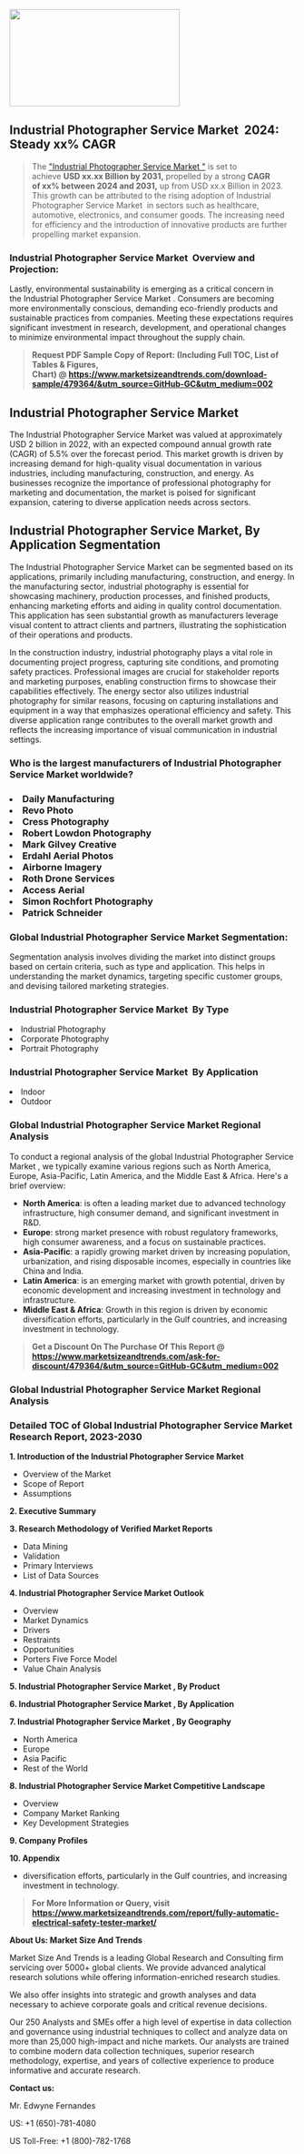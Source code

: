 <p><img class="alignnone size-medium wp-image-20088" src="https://ffe5etoiles.com/wp-content/uploads/2024/12/MST1-300x171.png" alt="" width="300" height="171" /></p><h2 id="ember46" class="ember-view reader-text-block__heading-2">Industrial Photographer Service Market &nbsp;2024: Steady&nbsp;xx% CAGR</h2><blockquote id="ember47" class="ember-view reader-text-block__blockquote">The&nbsp;<a class="app-aware-link " href="https://www.marketsizeandtrends.com/download-sample/479364/&utm_source=GitHub-GC&utm_medium=002" target="_blank" data-test-app-aware-link="">"Industrial Photographer Service Market "</a>&nbsp;is set to achieve&nbsp;<strong>USD&nbsp;xx.xx&nbsp;Billion by 2031,</strong>&nbsp;propelled by a strong&nbsp;<strong>CAGR of&nbsp;xx% between 2024 and 2031,</strong>&nbsp;up from USD xx.x Billion in 2023. This growth can be attributed to the rising adoption of&nbsp;Industrial Photographer Service Market &nbsp;in sectors such as healthcare, automotive, electronics, and consumer goods. The increasing need for efficiency and the introduction of innovative products are further propelling market expansion.</blockquote><h3 id="ember48" class="ember-view reader-text-block__heading-3">Industrial Photographer Service Market &nbsp;Overview and Projection:</h3><p id="ember49" class="ember-view reader-text-block__paragraph">Lastly, environmental sustainability is emerging as a critical concern in the&nbsp;Industrial Photographer Service Market . Consumers are becoming more environmentally conscious, demanding eco-friendly products and sustainable practices from companies. Meeting these expectations requires significant investment in research, development, and operational changes to minimize environmental impact throughout the supply chain.</p><blockquote id="ember50" class="ember-view reader-text-block__blockquote"><strong>Request PDF Sample Copy of Report: (Including Full TOC, List of Tables &amp; Figures, Chart)&nbsp;@&nbsp;<strong><a href="https://www.marketsizeandtrends.com/download-sample/479364/&utm_source=GitHub-GC&utm_medium=002" target="_blank">https://www.marketsizeandtrends.com/download-sample/479364/&utm_source=GitHub-GC&utm_medium=002</a></strong></strong></blockquote><h3 class=""> <h2>Industrial Photographer Service Market</h2><p>The Industrial Photographer Service Market was valued at approximately USD 2 billion in 2022, with an expected compound annual growth rate (CAGR) of 5.5% over the forecast period. This market growth is driven by increasing demand for high-quality visual documentation in various industries, including manufacturing, construction, and energy. As businesses recognize the importance of professional photography for marketing and documentation, the market is poised for significant expansion, catering to diverse application needs across sectors.</p><h2>Industrial Photographer Service Market, By Application Segmentation</h2><p>The Industrial Photographer Service Market can be segmented based on its applications, primarily including manufacturing, construction, and energy. In the manufacturing sector, industrial photography is essential for showcasing machinery, production processes, and finished products, enhancing marketing efforts and aiding in quality control documentation. This application has seen substantial growth as manufacturers leverage visual content to attract clients and partners, illustrating the sophistication of their operations and products.</p><p>In the construction industry, industrial photography plays a vital role in documenting project progress, capturing site conditions, and promoting safety practices. Professional images are crucial for stakeholder reports and marketing purposes, enabling construction firms to showcase their capabilities effectively. The energy sector also utilizes industrial photography for similar reasons, focusing on capturing installations and equipment in a way that emphasizes operational efficiency and safety. This diverse application range contributes to the overall market growth and reflects the increasing importance of visual communication in industrial settings.</p></h3><h3 id="" class="">Who is the largest manufacturers of&nbsp;Industrial Photographer Service Market worldwide?</h3><h3 class=""></Li><Li>Daily Manufacturing</Li><Li> Revo Photo</Li><Li> Cress Photography</Li><Li> Robert Lowdon Photography</Li><Li> Mark Gilvey Creative</Li><Li> Erdahl Aerial Photos</Li><Li> Airborne Imagery</Li><Li> Roth Drone Services</Li><Li> Access Aerial</Li><Li> Simon Rochfort Photography</Li><Li> Patrick Schneider</h3><h3 id="ember53" class="ember-view reader-text-block__heading-3">Global&nbsp;Industrial Photographer Service Market Segmentation:</h3><p id="ember54" class="ember-view reader-text-block__paragraph">Segmentation analysis involves dividing the market into distinct groups based on certain criteria, such as type and application. This helps in understanding the market dynamics, targeting specific customer groups, and devising tailored marketing strategies.</p><h3 id="" class="">Industrial Photographer Service Market &nbsp;By Type</h3><p></Li><Li>Industrial Photography</Li><Li> Corporate Photography</Li><Li> Portrait Photography</p><h3 id="" class="">Industrial Photographer Service Market &nbsp;By Application</h3><p class=""></Li><Li>Indoor</Li><Li> Outdoor</p><h3 id="ember62" class="ember-view reader-text-block__heading-3">Global Industrial Photographer Service Market Regional Analysis</h3><p id="ember63" class="ember-view reader-text-block__paragraph">To conduct a regional analysis of the global Industrial Photographer Service Market , we typically examine various regions such as North America, Europe, Asia-Pacific, Latin America, and the Middle East &amp; Africa. Here's a brief overview:</p><ul><li><strong>North America</strong>: is often a leading market due to advanced technology infrastructure, high consumer demand, and significant investment in R&amp;D.</li><li><strong>Europe</strong>: strong market presence with robust regulatory frameworks, high consumer awareness, and a focus on sustainable practices.</li><li><strong>Asia-Pacific</strong>: a rapidly growing market driven by increasing population, urbanization, and rising disposable incomes, especially in countries like China and India.</li><li><strong>Latin America</strong>: is an emerging market with growth potential, driven by economic development and increasing investment in technology and infrastructure.</li><li><strong>Middle East &amp; Africa</strong>: Growth in this region is driven by economic diversification efforts, particularly in the Gulf countries, and increasing investment in technology.</li></ul><blockquote id="ember61" class="ember-view reader-text-block__blockquote"><strong>Get a Discount On The Purchase Of This Report @ <strong><a href="https://html-cleaner.com/" target="">https://www.marketsizeandtrends.com/ask-for-discount/479364/&utm_source=GitHub-GC&utm_medium=002</a></strong></strong></blockquote><h3 id="ember62" class="ember-view reader-text-block__heading-3">Global Industrial Photographer Service Market Regional Analysis</h3><h3 id="" class="">Detailed TOC of Global Industrial Photographer Service Market Research Report, 2023-2030</h3><p id="" class=""><strong>1. Introduction of the Industrial Photographer Service Market </strong></p><ul><li>Overview of the Market</li><li>Scope of Report</li><li>Assumptions</li></ul><p id="" class=""><strong>2. Executive Summary</strong></p><p id="" class=""><strong>3. Research Methodology of Verified Market Reports</strong></p><ul><li>Data Mining</li><li>Validation</li><li>Primary Interviews</li><li>List of Data Sources</li></ul><p id="" class=""><strong>4. Industrial Photographer Service Market Outlook</strong></p><ul><li>Overview</li><li>Market Dynamics</li><li>Drivers</li><li>Restraints</li><li>Opportunities</li><li>Porters Five Force Model</li><li>Value Chain Analysis</li></ul><p id="" class=""><strong>5. Industrial Photographer Service Market , By Product</strong></p><p id="" class=""><strong>6. Industrial Photographer Service Market , By Application</strong></p><p id="" class=""><strong>7. Industrial Photographer Service Market , By Geography</strong></p><ul><li>North America</li><li>Europe</li><li>Asia Pacific</li><li>Rest of the World</li></ul><p id="" class=""><strong>8. Industrial Photographer Service Market Competitive Landscape</strong></p><ul><li>Overview</li><li>Company Market Ranking</li><li>Key Development Strategies</li></ul><p id="" class=""><strong>9. Company Profiles</strong></p><p id="" class=""><strong>10. Appendix</strong></p><ul><li>diversification efforts, particularly in the Gulf countries, and increasing investment in technology.</li></ul><blockquote id="ember65" class="ember-view reader-text-block__blockquote"><strong>For More Information or Query, visit <strong><strong><a href="https://html-cleaner.com/" target="">https://www.marketsizeandtrends.com/report/fully-automatic-electrical-safety-tester-market/</a></strong></strong></strong></blockquote><p id="" class=""><strong>About Us: Market Size And Trends</strong></p><p id="" class="">Market Size And Trends is a leading Global Research and Consulting firm servicing over 5000+ global clients. We provide advanced analytical research solutions while offering information-enriched research studies.</p><p id="" class="">We also offer insights into strategic and growth analyses and data necessary to achieve corporate goals and critical revenue decisions.</p><p id="" class="">Our 250 Analysts and SMEs offer a high level of expertise in data collection and governance using industrial techniques to collect and analyze data on more than 25,000 high-impact and niche markets. Our analysts are trained to combine modern data collection techniques, superior research methodology, expertise, and years of collective experience to produce informative and accurate research.</p><p id="" class=""><strong>Contact us:</strong></p><p id="" class="">Mr. Edwyne Fernandes</p><p id="" class="">US: +1 (650)-781-4080</p><p id="" class="">US Toll-Free: +1 (800)-782-1768</p>
